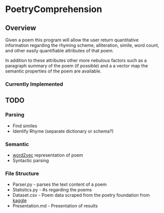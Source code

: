 # PoetryComprehension

## Overview
Given a poem this program will allow the user return quantitative information regarding the rhyming scheme,
alliteration, simile, word count, and other easily quantifiable attributes of that poem.

In addition to these attributes other more nebulous factors such as a paragraph summary of the poem (if possible) and a a vector map the semantic properties of the poem are available. 

### Currently Implemented 

## TODO 

### Parsing
* Find similes  
* Identify Rhyme (separate dictionary or schema?)


### Semantic 
* [word2vec](http://web.stanford.edu/~jurafsky/slp3/6.pdf) representation of poem 
* Syntactic parsing


### File Structure 

* Parser.py - parses the text content of a poem
* Statistics.py - #s regarding the poems
* Dataset.csv - Poem data scraped from the poetry foundation from [kaggle](https://www.kaggle.com/johnhallman/complete-poetryfoundationorg-dataset)
* Presentation.md - Presentation of results


